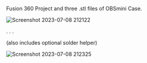 Fusion 360 Project and three .stl files of OBSmini Case.

![Screenshot 2023-07-08 212122](https://github.com/MegaC-C/OBSmini_hardware/assets/59622754/46f1a32c-930c-4716-8c1c-d32a384d2ac4)

.
.
.


(also includes optional solder helper)

![Screenshot 2023-07-08 212325](https://github.com/MegaC-C/OBSmini_hardware/assets/59622754/0380a1ef-c979-49b1-a7cf-9937a169188c)
